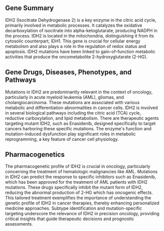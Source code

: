 ## Gene Summary
IDH2 (Isocitrate Dehydrogenase 2) is a key enzyme in the citric acid cycle, primarily involved in metabolic processes. It catalyzes the oxidative decarboxylation of isocitrate into alpha-ketoglutarate, producing NADPH in the process. IDH2 is located in the mitochondria, distinguishing it from its cytosolic counterpart, IDH1. This gene is crucial for cellular energy metabolism and also plays a role in the regulation of redox status and apoptosis. IDH2 mutations have been linked to gain-of-function metabolic activities that produce the oncometabolite 2-hydroxyglutarate (2-HG).

## Gene Drugs, Diseases, Phenotypes, and Pathways
Mutations in IDH2 are predominantly relevant in the context of oncology, particularly in acute myeloid leukemia (AML), gliomas, and cholangiocarcinoma. These mutations are associated with various metabolic and differentiation abnormalities in cancer cells. IDH2 is involved in several biological pathways including the citric acid (TCA) cycle, reductive carboxylation, and lipid metabolism. There are therapeutic agents targeting mutant IDH2, such as Enasidenib, designed specifically to target cancers harboring these specific mutations. The enzyme's function and mutation-induced dysfunction play significant roles in metabolic reprogramming, a key feature of cancer cell physiology.

## Pharmacogenetics
The pharmacogenetic profile of IDH2 is crucial in oncology, particularly concerning the treatment of hematologic malignancies like AML. Mutations in IDH2 can predict the response to specific inhibitors such as Enasidenib, which has been approved for the treatment of AML patients with IDH2 mutations. These drugs specifically inhibit the mutant form of IDH2, reducing the abnormal production of 2-HG which has oncogenic effects. This tailored treatment exemplifies the importance of understanding the genetic profile of IDH2 in cancer therapies, thereby enhancing personalized medicine approaches. Subtype identification and mutation-specific targeting underscore the relevance of IDH2 in precision oncology, providing critical insights that guide therapeutic decisions and prognostic assessments.